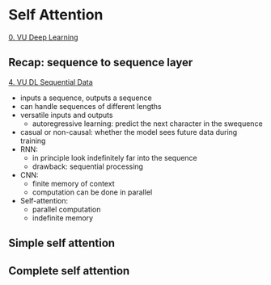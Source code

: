 # Self Attention

[0. VU Deep Learning](Machine%20Learning/VU%20Deep%20Learning/0.%20VU%20Deep%20Learning.md)

## Recap: sequence to sequence layer

[4. VU DL Sequential Data](Machine%20Learning/VU%20Deep%20Learning/4.%20VU%20DL%20Sequential%20Data.md)

- inputs a sequence, outputs a sequence
- can handle sequences of different lengths
- versatile inputs and outputs
	- autoregressive learning: predict the next character in the swequence
- casual or non-causal: whether the model sees future data during training
- RNN: 
	- in principle look indefinitely far into the sequence
	- drawback: sequential processing
- CNN:
	- finite memory of context
	- computation can be done in parallel
- Self-attention:
	- parallel computation
	- indefinite memory

## Simple self attention



## Complete self attention